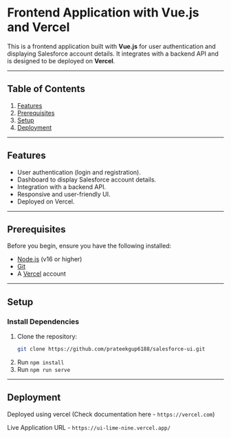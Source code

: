 # **Frontend Application with Vue.js and Vercel**

This is a frontend application built with **Vue.js** for user authentication and displaying Salesforce account details. It integrates with a backend API and is designed to be deployed on **Vercel**.

---

## **Table of Contents**
1. [Features](#features)
2. [Prerequisites](#prerequisites)
3. [Setup](#setup)
4. [Deployment](#deployment)

---

## **Features**
- User authentication (login and registration).
- Dashboard to display Salesforce account details.
- Integration with a backend API.
- Responsive and user-friendly UI.
- Deployed on Vercel.

---

## **Prerequisites**
Before you begin, ensure you have the following installed:
- [Node.js](https://nodejs.org/) (v16 or higher)
- [Git](https://git-scm.com/)
- A [Vercel](https://vercel.com/) account

---

## **Setup**

### **Install Dependencies**
1. Clone the repository:
   ```bash
   git clone https://github.com/prateekgup6188/salesforce-ui.git
2. Run `npm install`
3. Run `npm run serve`

---

## **Deployment**

Deployed using vercel (Check documentation here - `https://vercel.com`)

Live Application URL - `https://ui-lime-nine.vercel.app/`
